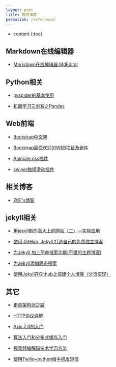```yaml
---
layout: post
title: 推荐博客
permalink: /reference/
---
```


* content
{:toc}


Markdown在线编辑器
-----------------------------------------------------------------
+ [Markdown在线编辑器 MdEditor](https://www.mdeditor.com/)


Python相关
-----------------------------------------------------------------
+ [pyspider的基本使用](https://www.jianshu.com/p/ce9d26d32bcf)

+ [机器学习三剑客之Pandas](https://www.jianshu.com/p/7414364992e4)


Web前端
-----------------------------------------------------------------
+ [Bootstrap中文网](http://www.bootcss.com/)

+ [Bootstrap最受欢迎的WEB项目及组件](https://v3.bootcss.com/)

+ [Animate.css插件](https://daneden.github.io/animate.css/)

+ [swiper触摸滑动插件](https://www.swiper.com.cn/)


相关博客
-----------------------------------------------------------------
+ [ZKF's博客](https://zkf85.github.io/)



jekyll相关
-----------------------------------------------------------------
+ [用jekyll制作高大上的网站（二）—实际应用](http://www.cnblogs.com/strick/p/5484779.html)

+ [使用 GitHub, Jekyll 打造自己的免费独立博客](https://blog.csdn.net/on_1y/article/details/19259435)

+ [为Jekyll 加上简单搜索功能(不错的主题博客)](https://blog.fooleap.org/jekyll-simple-search.html)

+ [为Jekyll添加静态搜索](http://kingauthur.info/2012/12/03/the-things-about-jekyll/)

+ [使用Jekyll在Github上搭建个人博客（分页实现）](https://segmentfault.com/a/1190000000406015)



其它
-----------------------------------------------------------------

+ [走向架构师之路](http://blog.csdn.net/cutesource/article/details/4901506)

+ [HTTP协议详解](http://www.jmarshall.com/easy/http/)

+ [Axis 2.0的入门](http://blog.csdn.net/csh624366188/article/details/8362696)

+ [算法入门和分布式缓存入门](http://www.cnblogs.com/huangxincheng/archive/2011/11/14/2249046.html)

+ [视音频编解码技术学习方法](http://blog.csdn.net/leixiaohua1020/article/details/18893769)

+ [使用Twilio+python给手机发短信](https://www.jianshu.com/p/91b55f47de8a) 




